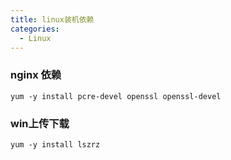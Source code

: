 ```yaml
---
title: linux装机依赖
categories:
  - Linux
---
```


### nginx 依赖
```
yum -y install pcre-devel openssl openssl-devel
```

### win上传下载

```
yum -y install lszrz
```